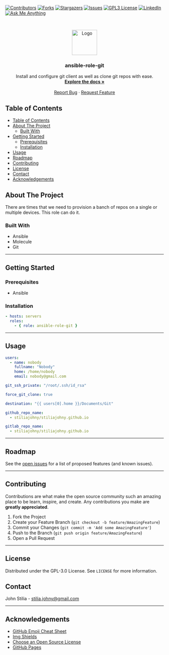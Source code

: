[![Contributors][contributors-shield]][contributors-url]
[![Forks][forks-shield]][forks-url]
[![Stargazers][stars-shield]][stars-url]
[![Issues][issues-shield]][issues-url]
[![GPL3 License][license-shield]][license-url]
[![LinkedIn][linkedin-shield]][linkedin-url]
[![Ask Me Anything][ask-me-anything]][personal-page]

<!-- PROJECT LOGO -->
<br />
<p align="center">
  <a href="https://github.com/stiliajohny/ansible-role-git">
    <img src="https://github.com/stiliajohny/ansible-role-git/.assets/logo.png" alt="Logo" width="80" height="80">
  </a>

  <h3 align="center">ansible-role-git</h3>

  <p align="center">
    Install and configure git client as well as clone git repos with ease.
    <br />
    <a href="https://github.com/stiliajohny/ansible-role-git/README.md"><strong>Explore the docs »</strong></a>
    <br />
    <br />
    <a href="https://github.com/stiliajohny/ansible-role-git/issues/new?labels=i%3A+bug&template=1-bug-report.md">Report Bug</a>
    ·
    <a href="https://github.com/stiliajohny/ansible-role-git/issues/new?labels=i%3A+enhancement&template=2-feature-request.md">Request Feature</a>
  </p>
</p>

<!-- TABLE OF CONTENTS -->

## Table of Contents

- [Table of Contents](#table-of-contents)
- [About The Project](#about-the-project)
  - [Built With](#built-with)
- [Getting Started](#getting-started)
  - [Prerequisites](#prerequisites)
  - [Installation](#installation)
- [Usage](#usage)
- [Roadmap](#roadmap)
- [Contributing](#contributing)
- [License](#license)
- [Contact](#contact)
- [Acknowledgements](#acknowledgements)

<!-- ABOUT THE PROJECT -->

## About The Project

There are times that we need to provision a banch of repos on a single or multiple devices. This role can do it.

### Built With

- Ansible
- Molecule
- Git

---

<!-- GETTING STARTED -->

## Getting Started

### Prerequisites

- Ansible

### Installation

```yml
- hosts: servers
  roles:
    - { role: ansible-role-git }
```

---

<!-- USAGE EXAMPLES -->

## Usage

```yaml
users:
  - name: nobody
    fullname: "Nobody"
    home: /home/nobody
    email: nobody@gmail.com

git_ssh_private: "/root/.ssh/id_rsa"

force_git_clone: true

destination: "{{ users[0].home }}/Documents/Git"

github_repo_name:
  - stiliajohny/stiliajohny.github.io

gitlab_repo_name:
  - stiliajohny/stiliajohny.github.io

```

---

<!-- ROADMAP -->

## Roadmap

See the [open issues](https://github.com/stiliajohny/ansible-role-git/raw/main/issues) for a list of proposed features (and known issues).

---

<!-- CONTRIBUTING -->

## Contributing

Contributions are what make the open source community such an amazing place to be learn, inspire, and create. Any contributions you make are **greatly appreciated**.

1. Fork the Project
2. Create your Feature Branch (`git checkout -b feature/AmazingFeature`)
3. Commit your Changes (`git commit -m 'Add some AmazingFeature'`)
4. Push to the Branch (`git push origin feature/AmazingFeature`)
5. Open a Pull Request

---

<!-- LICENSE -->

## License

Distributed under the GPL-3.0 License. See `LICENSE` for more information.

<!-- CONTACT -->

## Contact

John Stilia - stilia.johny@gmail.com

---

<!-- ACKNOWLEDGEMENTS -->

## Acknowledgements

- [GitHub Emoji Cheat Sheet](https://www.webpagefx.com/tools/emoji-cheat-sheet)
- [Img Shields](https://shields.io)
- [Choose an Open Source License](https://choosealicense.com)
- [GitHub Pages](https://pages.github.com)

<!-- MARKDOWN LINKS & IMAGES -->
<!-- https://www.markdownguide.org/basic-syntax/#reference-style-links -->

[contributors-shield]: https://img.shields.io/github/contributors/stiliajohny/ansible-role-git.svg?style=for-the-badge
[contributors-url]: https://github.com/stiliajohny/ansible-role-git/graphs/contributors
[forks-shield]: https://img.shields.io/github/forks/stiliajohny/ansible-role-git.svg?style=for-the-badge
[forks-url]: https://github.com/stiliajohny/ansible-role-git/network/members
[stars-shield]: https://img.shields.io/github/stars/stiliajohny/ansible-role-git.svg?style=for-the-badge
[stars-url]: https://github.com/stiliajohny/ansible-role-git/stargazers
[issues-shield]: https://img.shields.io/github/issues/stiliajohny/ansible-role-git.svg?style=for-the-badge
[issues-url]: https://github.com/stiliajohny/ansible-role-git/issues
[license-shield]: https://img.shields.io/github/license/stiliajohny/ansible-role-git?style=for-the-badge
[license-url]: https://github.com/stiliajohny/ansible-role-git/blob/master/LICENSE.txt
[linkedin-shield]: https://img.shields.io/badge/-LinkedIn-black.svg?style=for-the-badge&logo=linkedin&colorB=555
[linkedin-url]: https://linkedin.com/in/johnstilia/
[product-screenshot]: .assets/screenshot.png
[ask-me-anything]: https://img.shields.io/badge/Ask%20me-anything-1abc9c.svg?style=for-the-badge
[personal-page]: https://github.com/stiliajohny
